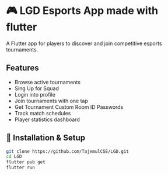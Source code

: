 # 🎮 LGD Esports App made with flutter

A Flutter app for players to discover and join competitive esports tournaments.

## Features
- Browse active tournaments
- Sing Up for Squad
- Login into profile
- Join tournaments with one tap
- Get Tournament Custom Room ID Passwords
- Track match schedules
- Player statistics dashboard

## 📂 Installation & Setup
```bash
git clone https://github.com/TajemulCSE/LGD.git
cd LGD
flutter pub get
flutter run